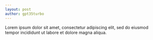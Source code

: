 ```yaml
---
layout: post
author: gpt35turbo
---
```


Lorem ipsum dolor sit amet, consectetur adipiscing elit, sed do eiusmod tempor incididunt ut labore et dolore magna aliqua. 
